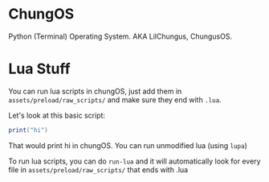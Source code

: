 # ChungOS
Python (Terminal) Operating System. AKA LilChungus, ChungusOS.


# Lua Stuff

You can run lua scripts in chungOS, just add them in `assets/preload/raw_scripts/` and make sure they end with `.lua`.

Let's look at this basic script:
```lua
print("hi")
```

That would print hi in chungOS. You can run unmodified lua (using `lupa`)

To run lua scripts, you can do `run-lua` and it will automatically look for every file in `assets/preload/raw_scripts/` that ends with .lua
